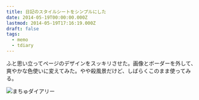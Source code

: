 ```yaml
---
title: 日記のスタイルシートをシンプルにした
date: 2014-05-19T00:00:00.000Z
lastmod: 2014-05-19T17:16:19.000Z
draft: false
tags:
  - memo
  - tdiary
---
```


ふと思い立ってページのデザインをスッキリさせた。画像とボーダーを外して、爽やかな色使いに変えてみた。やや殺風景だけど、しばらくこのまま使ってみる。

![まちゅダイアリー](@/assets/flickr/14036635709.jpg "まちゅダイアリー")
